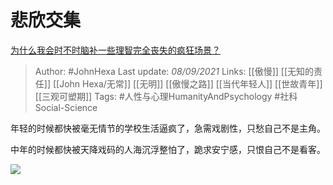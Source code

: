 # 悲欣交集
[为什么我会时不时脑补一些理智完全丧失的疯狂场景？](https://www.zhihu.com/question/447908937/answer/2109394187)

> Author: #JohnHexa 
Last update: *08/09/2021* 
Links: [[傲慢]] [[无知的责任]] [[John Hexa/无常]] [[无明]] [[傲慢之路]] [[当代年轻人]] [[世故青年]] [[三观可塑期]]
Tags: #人性与心理HumanityAndPsychology #社科Social-Science 

年轻的时候都快被毫无情节的学校生活逼疯了，急需戏剧性，只愁自己不是主角。

中年的时候都快被天降戏码的人海沉浮整怕了，跪求安宁感，只恨自己不是看客。

![](https://pic2.zhimg.com/50/v2-5c10ed50ef9ce73ad1ae0ae14d9d1e39_720w.jpg?source=1940ef5c)